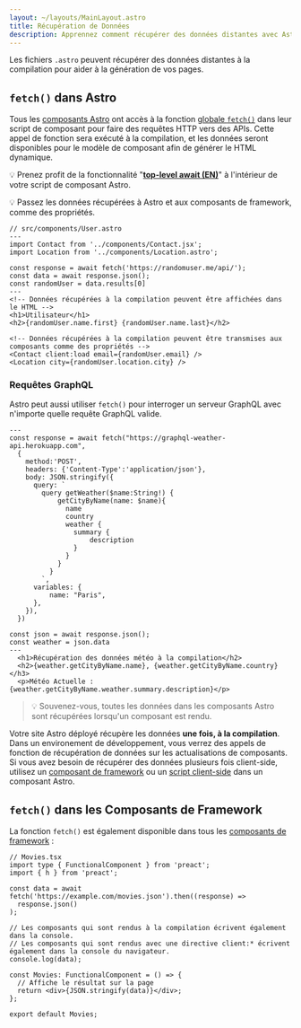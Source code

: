 ```yaml
---
layout: ~/layouts/MainLayout.astro
title: Récupération de Données
description: Apprennez comment récupérer des données distantes avec Astro en utilisant l'API fetch.
---
```


Les fichiers `.astro` peuvent récupérer des données distantes à la compilation pour aider à la génération de vos pages.

## `fetch()` dans Astro

Tous les [composants Astro](/fr/core-concepts/astro-components) ont accès à la fonction [globale `fetch()`](https://developer.mozilla.org/fr/docs/Web/API/fetch) dans leur script de composant pour faire des requêtes HTTP vers des APIs. Cette appel de fonction sera exécuté à la compilation, et les données seront disponibles pour le modèle de composant afin de générer le HTML dynamique.

💡 Prenez profit de la fonctionnalité "[**top-level await (EN)**](https://developer.mozilla.org/en-US/docs/Web/JavaScript/Reference/Operators/await#top_level_await)" à l'intérieur de votre script de composant Astro.

💡 Passez les données récupérées à Astro et aux composants de framework, comme des propriétés.

```astro
// src/components/User.astro
---
import Contact from '../components/Contact.jsx';
import Location from '../components/Location.astro';

const response = await fetch('https://randomuser.me/api/');
const data = await response.json();
const randomUser = data.results[0]
---
<!-- Données récupérées à la compilation peuvent être affichées dans le HTML -->
<h1>Utilisateur</h1>
<h2>{randomUser.name.first} {randomUser.name.last}</h2>

<!-- Données récupérées à la compilation peuvent être transmises aux composants comme des propriétés -->
<Contact client:load email={randomUser.email} />
<Location city={randomUser.location.city} />
```

### Requêtes GraphQL

Astro peut aussi utiliser `fetch()` pour interroger un serveur GraphQL avec n'importe quelle requête GraphQL valide.

```astro
---
const response = await fetch("https://graphql-weather-api.herokuapp.com",
  {
    method:'POST',
    headers: {'Content-Type':'application/json'},
    body: JSON.stringify({
      query: `
        query getWeather($name:String!) {
            getCityByName(name: $name){
              name
              country
              weather {
                summary {
                    description
                }
              }
            }
          }
        `,
      variables: {
          name: "Paris",
      },
    }),
  })

const json = await response.json();
const weather = json.data
---
  <h1>Récupération des données météo à la compilation</h2>
  <h2>{weather.getCityByName.name}, {weather.getCityByName.country}</h3>
  <p>Météo Actuelle : {weather.getCityByName.weather.summary.description}</p>
```
> 💡 Souvenez-vous, toutes les données dans les composants Astro sont récupérées lorsqu'un composant est rendu.

Votre site Astro déployé récupère les données **une fois, à la compilation**. Dans un environement de développement, vous verrez des appels de fonction de récupération de données sur les actualisations de composants. Si vous avez besoin de récupérer des données plusieurs fois client-side, utilisez un [composant de framework](/fr/core-concepts/framework-components) ou un [script client-side](/fr/core-concepts/astro-components/#scripts-côté-client) dans un composant Astro.

## `fetch()` dans les Composants de Framework

La fonction `fetch()` est également disponible dans tous les [composants de framework](/fr/core-concepts/framework-components) :

```tsx
// Movies.tsx
import type { FunctionalComponent } from 'preact';
import { h } from 'preact';

const data = await fetch('https://example.com/movies.json').then((response) =>
  response.json()
);

// Les composants qui sont rendus à la compilation écrivent également dans la console.
// Les composants qui sont rendus avec une directive client:* écrivent également dans la console du navigateur.
console.log(data);

const Movies: FunctionalComponent = () => {
  // Affiche le résultat sur la page
  return <div>{JSON.stringify(data)}</div>;
};

export default Movies;
```
